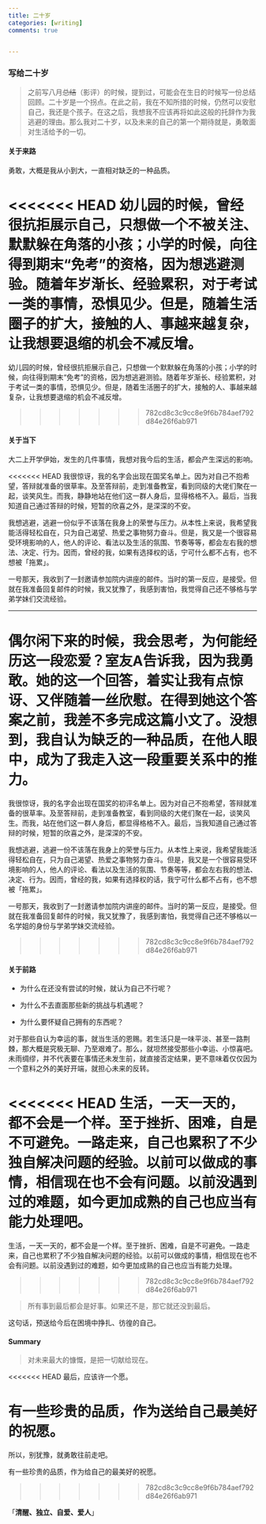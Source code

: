 ```yaml
---
title: 二十岁
categories: [writing]
comments: true


---
```


### 写给二十岁

> 之前写八月~~总结~~（影评）的时候，提到过，可能会在生日的时候写一份总结回顾。二十岁是一个拐点。在此之前，我在不知所措的时候，仍然可以安慰自己，我还是个孩子。在这之后，我想我不应该再将如此这般的托辞作为我逃避的理由。那么我对二十岁，以及未来的自己的第一个期待就是，勇敢面对生活给予的一切。

#### 关于来路

勇敢，大概是我从小到大，一直相对缺乏的一种品质。

<<<<<<< HEAD
幼儿园的时候，曾经很抗拒展示自己，只想做一个不被关注、默默躲在角落的小孩；小学的时候，向往得到期末“免考”的资格，因为想逃避测验。随着年岁渐长、经验累积，对于考试一类的事情，恐惧见少。但是，随着生活圈子的扩大，接触的人、事越来越复杂，让我想要退缩的机会不减反增。
=======
幼儿园的时候，曾经很抗拒展示自己，只想做一个默默躲在角落的小孩；小学的时候，向往得到期末“免考”的资格，因为想逃避测验。随着年岁渐长、经验累积，对于考试一类的事情，恐惧见少。但是，随着生活圈子的扩大，接触的人、事越来越复杂，让我想要退缩的机会不减反增。
>>>>>>> 782cd8c3c9cc8e9f6b784aef792d84e26f6ab971

#### 关于当下

大二上开学伊始，发生的几件事情，我想对我今后的生活，都会产生深远的影响。

<<<<<<< HEAD
我很惊讶，我的名字会出现在国奖名单上。因为对自己不抱希望，答辩就准备的很草率。及至答辩前，走到准备教室，看到同级的大佬们聚在一起，谈笑风生。而我，静静地站在他们这一群人身后，显得格格不入。最后，当我知道自己通过答辩的时候，短暂的欣喜之外，是深深的不安。

我想逃避，逃避一份似乎不该落在我身上的荣誉与压力。从本性上来说，我希望我能活得轻松自在，只为自己渴望、热爱之事物努力奋斗。但是，我又是一个很容易受环境影响的人，他人的评论、看法以及生活的氛围、节奏等等，都会左右我的想法、决定、行为。因而，曾经的我，如果有选择权的话，宁可什么都不占有，也不想被「拖累」。

一号那天，我收到了一封邀请参加院内讲座的邮件。当时的第一反应，是接受。但就在我准备回复邮件的时候，我又犹豫了，我感到害怕，我觉得自己还不够格与学弟学妹们交流经验。

--------

偶尔闲下来的时候，我会思考，为何能经历这一段恋爱？室友A告诉我，因为我勇敢。她的这一个回答，着实让我有点惊讶、又伴随着一丝欣慰。在得到她这个答案之前，我差不多完成这篇小文了。没想到，我自认为缺乏的一种品质，在他人眼中，成为了我走入这一段重要关系中的推力。
=======
我很惊讶，我的名字会出现在国奖的初评名单上。因为对自己不抱希望，答辩就准备的很草率。及至答辩前，走到准备教室，看到同级的大佬们聚在一起，谈笑风生。而我，站在他们这一群人身后，都显得格格不入。最后，当我知道自己通过答辩的时候，短暂的欣喜之外，是深深的不安。

我想逃避，逃避一份不该落在我身上的荣誉与压力。从本性上来说，我希望我能活得轻松自在，只为自己渴望、热爱之事物努力奋斗。但是，我又是一个很容易受环境影响的人，他人的评论、看法以及生活的氛围、节奏等等，都会左右我的想法、决定、行为。因而，曾经的我，如果有选择权的话，我宁可什么都不占有，也不想被「拖累」。

一号那天，我收到了一封邀请参加院内讲座的邮件。当时的第一反应，是接受。但就在我准备回复邮件的时候，我又犹豫了，我感到害怕，我觉得自己还不够格以一名学姐的身份与学弟学妹交流经验。
>>>>>>> 782cd8c3c9cc8e9f6b784aef792d84e26f6ab971

#### 关于前路

- 为什么在还没有尝试的时候，就认为自己不行呢？

- 为什么不去直面那些新的挑战与机遇呢？
- 为什么要怀疑自己拥有的东西呢？

对于那些自认为幸运的事，就当生活的恩赐。若生活只是一味平淡、甚至一路荆棘，那大概是究极无聊、乃至艰难了。那么，就坦然接受那些小幸运、小惊喜吧。未雨绸缪，并不代表要在事情还未发生前，就直接否定结果，更不意味着仅仅因为一个意料之外的美好开端，就担心未来的反转。

<<<<<<< HEAD
生活，一天一天的，都不会是一个样。至于挫折、困难，自是不可避免。一路走来，自己也累积了不少独自解决问题的经验。以前可以做成的事情，相信现在也不会有问题。以前没遇到过的难题，如今更加成熟的自己也应当有能力处理吧。
=======
生活，一天一天的，都不会是一个样。至于挫折、困难，自是不可避免。一路走来，自己也累积了不少独自解决问题的经验。以前可以做成的事情，相信现在也不会有问题。以前没遇到过的难题，如今更加成熟的自己也应当有能力处理。
>>>>>>> 782cd8c3c9cc8e9f6b784aef792d84e26f6ab971

> 所有事到最后都会是好事。如果还不是，那它就还没到最后。

这句话，预送给今后在困境中挣扎、彷徨的自己。

#### Summary

> 对未来最大的慷慨，是把一切献给现在。

<<<<<<< HEAD
最后，应该许一个愿。

有一些珍贵的品质，作为送给自己最美好的祝愿。
=======
所以，别犹豫，就勇敢往前走吧。

有一些珍贵的品质，作为给自己的最美好的祝愿。
>>>>>>> 782cd8c3c9cc8e9f6b784aef792d84e26f6ab971

「**清醒、独立、自爱、爱人**」

